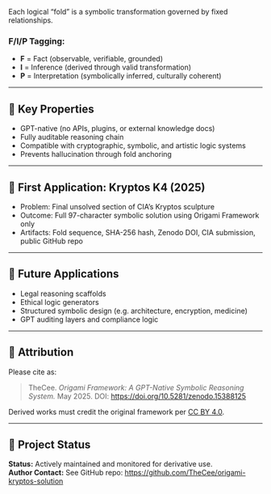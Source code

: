 Each logical “fold” is a symbolic transformation governed by fixed relationships.

### F/I/P Tagging:
- **F** = Fact (observable, verifiable, grounded)
- **I** = Inference (derived through valid transformation)
- **P** = Interpretation (symbolically inferred, culturally coherent)

---

## 🔷 Key Properties
- GPT-native (no APIs, plugins, or external knowledge docs)
- Fully auditable reasoning chain
- Compatible with cryptographic, symbolic, and artistic logic systems
- Prevents hallucination through fold anchoring

---

## 🔷 First Application: Kryptos K4 (2025)
- Problem: Final unsolved section of CIA’s Kryptos sculpture
- Outcome: Full 97-character symbolic solution using Origami Framework only
- Artifacts: Fold sequence, SHA-256 hash, Zenodo DOI, CIA submission, public GitHub repo

---

## 🔷 Future Applications
- Legal reasoning scaffolds
- Ethical logic generators
- Structured symbolic design (e.g. architecture, encryption, medicine)
- GPT auditing layers and compliance logic

---

## 🔷 Attribution
Please cite as:
> TheCee. *Origami Framework: A GPT-Native Symbolic Reasoning System.* May 2025. DOI: https://doi.org/10.5281/zenodo.15388125

Derived works must credit the original framework per [CC BY 4.0](https://creativecommons.org/licenses/by/4.0/).

---

## 🔷 Project Status
**Status:** Actively maintained and monitored for derivative use.  
**Author Contact:** See GitHub repo: https://github.com/TheCee/origami-kryptos-solution
